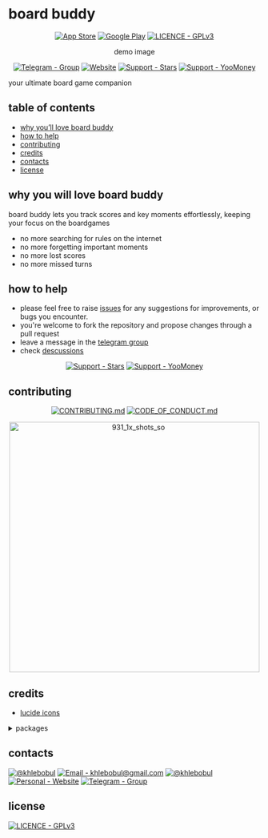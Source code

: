 # board buddy

<div align="center">
<!-- Change the link -->

[![App Store](https://img.shields.io/badge/App_Store-414141?style=for-the-badge&logo=App+Store&logoColor=F1F1F1)](https://boardbuddyapp.vercel.app) [![Google Play](https://img.shields.io/badge/Google_Play-414141?style=for-the-badge&logo=Google+Play&logoColor=F1F1F1)](https://boardbuddyapp.vercel.app) [![LICENCE - GPLv3](https://img.shields.io/badge/LICENCE-GPLv3-414141?style=for-the-badge&logo=Licence&logoColor=F1F1F1)](https://github.com/khlebobul/board_buddy/blob/main/LICENSE)


demo image


[![Telegram - Group](https://img.shields.io/badge/Telegram-Group-414141?style=for-the-badge&logo=Telegram&logoColor=F1F1F1)](https://t.me/board_buddy) [![Website](https://img.shields.io/badge/Website-414141?style=for-the-badge&logo=Website&logoColor=F1F1F1)](https://boardbuddyapp.vercel.app) [![Support - Stars](https://img.shields.io/badge/Support-Stars-414141?style=for-the-badge&logo=Telegram&logoColor=F1F1F1)](https://github.com/khlebobul/board_buddy/blob/main/LICENSE) [![Support - YooMoney](https://img.shields.io/badge/Support-YooMoney-414141?style=for-the-badge&logo=YooMoney&logoColor=F1F1F1)](https://t.me/khlebobul_dev)

</div>

your ultimate board game companion

## table of contents

- [why you’ll love board buddy](#why-you-will-love-board-buddy)
- [how to help](#how-to-help)
- [contributing](#contributing)
- [credits](#credits)
- [contacts](#contacts)
- [license](#license)

## why you will love board buddy

board buddy lets you track scores and key moments effortlessly, keeping your focus on the boardgames

- no more searching for rules on the internet
- no more forgetting important moments
- no more lost scores
- no more missed turns

## how to help

- please feel free to raise [issues](https://github.com/khlebobul/board_buddy/issues) for any suggestions for improvements, or bugs you encounter.
- you're welcome to fork the repository and propose changes through a pull request
- leave a message in the [telegram group](https://t.me/board_buddy)
- check [descussions](https://github.com/khlebobul/board_buddy/discussions)

<div align="center">
  
[![Support - Stars](https://img.shields.io/badge/Support-Stars-414141?style=for-the-badge&logo=Telegram&logoColor=F1F1F1)](https://github.com/khlebobul/board_buddy/blob/main/LICENSE) [![Support - YooMoney](https://img.shields.io/badge/Support-YooMoney-414141?style=for-the-badge&logo=YooMoney&logoColor=F1F1F1)](https://t.me/khlebobul_dev)

</div>

## contributing
<div align="center">
  
[![CONTRIBUTING.md](https://img.shields.io/badge/CONTRIBUTING.md-414141?style=for-the-badge&logo=md&logoColor=F1F1F1)](https://github.com/khlebobul/board_buddy/blob/main/CONTRIBUTING.md) [![CODE_OF_CONDUCT.md](https://img.shields.io/badge/CODE_OF_CONDUCT.md-414141?style=for-the-badge&logo=md&logoColor=F1F1F1)](https://github.com/khlebobul/board_buddy/blob/main/CODE_OF_CONDUCT.md)

<img width="500" alt="931_1x_shots_so" src="https://github.com/user-attachments/assets/d9e1e312-216c-4b7f-b767-021cce638d85" />

</div>

## credits

- [lucide icons](https://lucide.dev)

<details>
  <summary>packages</summary>

  - [gen_art_bg](https://pub.dev/packages/gen_art_bg): a package for generating unique backgrounds for flutter apps.
  - [use_scramble](https://pub.dev/packages/use_scramble): a utility for creating dynamic text scrambling animations.
  - [shared_preferences](https://pub.dev/packages/shared_preferences): a plugin for storing simple data persistently across app sessions.
  - [intl](https://pub.dev/packages/intl): a library for internationalization and localization support in flutter.
  - [url_launcher](https://pub.dev/packages/url_launcher): a plugin to launch url in the browser, phone dialer, or email client.
  - [flutter_svg](https://pub.dev/packages/flutter_svg): a flutter library for rendering svg files with high fidelity.
  - [flutter_bloc](https://pub.dev/packages/flutter_bloc): a predictable state management library based on the bloc pattern.
  - [flutter_popup](https://pub.dev/packages/flutter_popup): a flutter tooltip with custom styling and positioning options.
  - [wheel_chooser](https://pub.dev/packages/wheel_chooser): a flutter widget that allows users to select an item from a circular list.

</details>

## contacts

[![@khlebobul](https://img.shields.io/badge/@khlebobul-414141?style=for-the-badge&logo=X&logoColor=F1F1F1)](https://x.com/khlebobul) [![Email - khlebobul@gmail.com](https://img.shields.io/badge/Email-khlebobul%40gmail.com-414141?style=for-the-badge&logo=Email&logoColor=F1F1F1)](mailto:khlebobul@gmail.com) [![@khlebobul](https://img.shields.io/badge/%40khlebobul-414141?style=for-the-badge&logo=Telegram&logoColor=F1F1F1)](https://t.me/khlebobul) [![Personal - Website](https://img.shields.io/badge/Personal-Website-414141?style=for-the-badge&logo=Personal&logoColor=F1F1F1)](https://khlebobul.github.io/) [![Telegram - Group](https://img.shields.io/badge/Telegram-Group-414141?style=for-the-badge&logo=Telegram&logoColor=F1F1F1)](https://t.me/board_buddy)

<!-- ## star history -->

<!-- ## repository activity
- repobeats -->

## license

[![LICENCE - GPLv3](https://img.shields.io/badge/LICENCE-GPLv3-414141?style=for-the-badge&logo=Licence&logoColor=F1F1F1)](https://github.com/khlebobul/board_buddy/blob/main/LICENSE)

